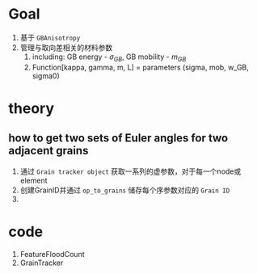# Goal
1. 基于 `GBAnisotropy`
2. 管理与取向差相关的材料参数
   1. including: GB energy - $\sigma_{GB}$, GB mobility - $m_{GB}$
   2. Function[kappa, gamma, m, L] = parameters (sigma, mob, w_GB, sigma0)


# theory

## how to get two sets of Euler angles for two adjacent grains
1. 通过 `Grain tracker object` 获取一系列的虚参数，对于每一个node或element
2. 创建GrainID并通过 `op_to_grains` 储存每个序参数对应的 `Grain ID`
3. 

# code
1. FeatureFloodCount
2. GrainTracker